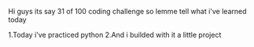 Hi guys its say 31 of 100 coding challenge so lemme tell what i've learned today

1.Today i've practiced python
2.And i builded with it a little project

